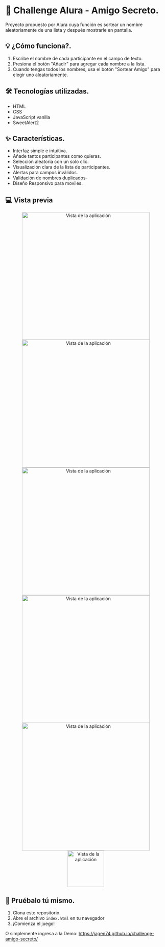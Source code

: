 # 🎲 Challenge Alura - Amigo Secreto.

Proyecto propuesto por Alura cuya función es sortear un nombre aleatoriamente de una lista y
después mostrarle en pantalla.

## 💡 ¿Cómo funciona?.

1. Escribe el nombre de cada participante en el campo de texto.
2. Presiona el botón "Añadir" para agregar cada nombre a la lista.
3. Cuando tengas todos los nombres, usa el botón "Sortear Amigo"  para elegir uno aleatoriamente.

## 🛠️ Tecnologías utilizadas.

- HTML
- CSS
- JavaScript vanilla
- SweetAlert2

## ✨ Características.

- Interfaz simple e intuitiva.
- Añade tantos participantes como quieras.
- Selección aleatoria con un solo clic.
- Visualización clara de la lista de participantes.
- Alertas para campos inválidos.
- Validación de nombres duplicados- 
- Diseño Responsivo para moviles.


## 💻 Vista previa

<div align="center">
<img src="https://github.com/user-attachments/assets/15a36aeb-348b-437a-94b2-a2af2545fc14" width="400" alt="Vista de la aplicación">
<img src="https://github.com/user-attachments/assets/d3d27c80-19f0-4d3f-b780-c4b018d0b6d1" width="400" alt="Vista de la aplicación">
<img src="https://github.com/user-attachments/assets/66538330-ae9e-4f10-a4ff-efc23feb1d47" width="400" alt="Vista de la aplicación">
<img src="https://github.com/user-attachments/assets/c8c6dea0-5003-4816-9cfb-47c658c71db3" width="400" alt="Vista de la aplicación">
<img src="https://github.com/user-attachments/assets/1d77b43b-4182-4065-9c39-36e45730cbb0" width="400" alt="Vista de la aplicación">
<img src="https://github.com/user-attachments/assets/5c430bed-0590-470f-8be2-2db5f10ff795" width="114" alt="Vista de la aplicación">
</div>

## 🚀 Pruébalo tú mismo.
1. Clona este repositorio
2. Abre el archivo `index.html` en tu navegador
3. ¡Comienza el juego!

O simplemente ingresa a la Demo:
https://jagen74.github.io/challenge-amigo-secreto/
